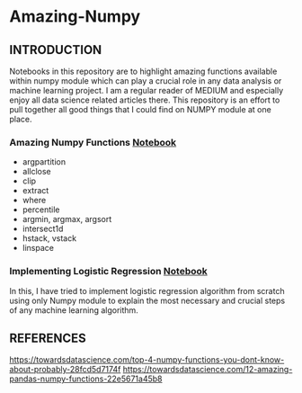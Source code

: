 # Amazing-Numpy

## INTRODUCTION
Notebooks in this repository are to highlight amazing functions available within numpy module which can play a crucial role in any data analysis or machine learning project. 
I am a regular reader of MEDIUM and especially enjoy all data science related articles there. This repository is an effort to pull together all good things
that I could find on NUMPY module at one place. 

### Amazing Numpy Functions [Notebook](https://nbviewer.jupyter.org/github/AD1985/Amazing-Numpy/blob/master/Amazing%20Numpy.ipynb)

* argpartition
* allclose
* clip
* extract
* where
* percentile
* argmin, argmax, argsort
* intersect1d
* hstack, vstack
* linspace

### Implementing Logistic Regression [Notebook](https://nbviewer.jupyter.org/github/AD1985/Amazing-Numpy/blob/master/Implementing_LogistcRegression.ipynb)

In this, I have tried to implement logistic regression algorithm from scratch using only Numpy module to explain the most necessary and crucial steps of any machine learning algorithm.

## REFERENCES

https://towardsdatascience.com/top-4-numpy-functions-you-dont-know-about-probably-28fcd5d7174f
https://towardsdatascience.com/12-amazing-pandas-numpy-functions-22e5671a45b8

